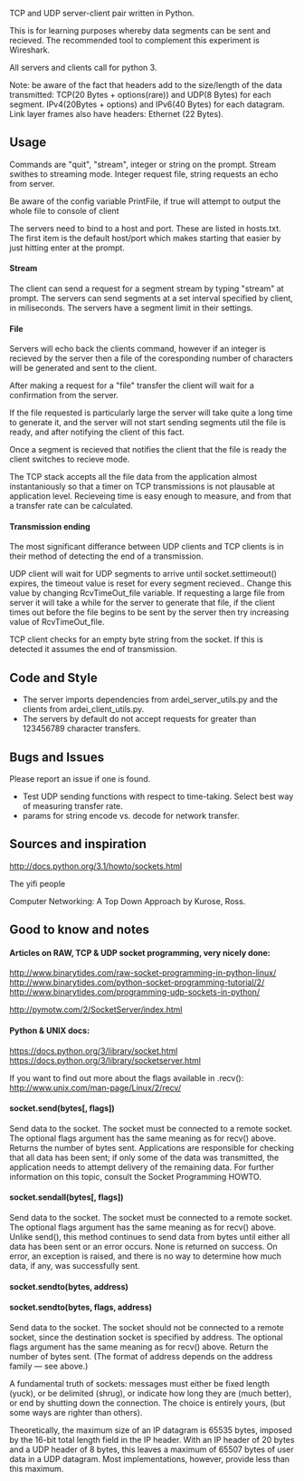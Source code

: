
TCP and UDP server-client pair written in Python.

This is for learning purposes whereby data segments can be sent and recieved.
The recommended tool to complement this experiment is Wireshark.

All servers and clients call for python 3.

Note: be aware of the fact that headers add to the size/length of the data transmitted:
TCP(20 Bytes + options(rare)) and UDP(8 Bytes) for each segment.
IPv4(20Bytes + options) and IPv6(40 Bytes) for each datagram.
Link layer frames also have headers: Ethernet (22 Bytes).



## Usage
Commands are "quit", "stream", integer or string on the prompt. Stream swithes to streaming mode. Integer request file, string requests an echo from server.

Be aware of the config variable PrintFile, if true will attempt to output the whole file to console of client

The servers need to bind to a host and port. These are listed in hosts.txt. The first item is the default host/port which makes starting that easier by just hitting enter at the prompt.

#### Stream
The client can send a request for a segment stream by typing "stream" at prompt. The servers can send segments at a set interval specified by client, in miliseconds. The servers have a segment limit in their settings.

#### File
Servers will echo back the clients command, however if an integer is recieved by the server then a file of the coresponding number of characters will be generated and sent to the client.

After making a request for a "file" transfer the client will wait for a confirmation from the server.

If the file requested is particularly large the server will take quite a long time to generate it, and the server will not start sending segments util the file is ready, and after notifying the client of this fact.

Once a segment is recieved that notifies the client that the file is ready the client switches to recieve mode.

The TCP stack accepts all the file data from the application almost instantaniously so that a timer on TCP transmissions is not plausable at application level. Recieveing time is easy enough to measure, and from that a transfer rate can be calculated.

#### Transmission ending
The most significant differance between UDP clients and TCP clients is in their method of detecting the end of a transmission.

UDP client will wait for UDP segments to arrive until socket.settimeout() expires, the timeout value is reset for every segment recieved.. Change this value by changing RcvTimeOut_file variable. If requesting a large file from server it will take a while for the server to generate that file, if the client times out before the file begins to be sent by the server then try increasing value of RcvTimeOut_file.

TCP client checks for an empty byte string from the socket. If this is detected it assumes the end of transmission.



## Code and Style
* The server imports dependencies from ardei_server_utils.py and the clients from ardei_client_utils.py.
* The servers by default do not accept requests for greater than 123456789 character transfers.



## Bugs and Issues

Please report an issue if one is found.

* Test UDP sending functions with respect to time-taking. Select best way of measuring transfer rate.
* params for string encode vs. decode for network transfer.



## Sources and inspiration
http://docs.python.org/3.1/howto/sockets.html

The yifi people

Computer Networking: A Top Down Approach by Kurose, Ross.



## Good to know and notes

#### Articles on RAW, TCP & UDP socket programming, very nicely done:
http://www.binarytides.com/raw-socket-programming-in-python-linux/
http://www.binarytides.com/python-socket-programming-tutorial/2/
http://www.binarytides.com/programming-udp-sockets-in-python/

http://pymotw.com/2/SocketServer/index.html


#### Python & UNIX docs:
https://docs.python.org/3/library/socket.html
https://docs.python.org/3/library/socketserver.html

If you want to find out more about the flags available in .recv():
http://www.unix.com/man-page/Linux/2/recv/



#### socket.send(bytes[, flags])

Send data to the socket. The socket must be connected to a remote socket. The optional flags argument has the same meaning as for recv() above. Returns the number of bytes sent. Applications are responsible for checking that all data has been sent; if only some of the data was transmitted, the application needs to attempt delivery of the remaining data. For further information on this topic, consult the Socket Programming HOWTO.

#### socket.sendall(bytes[, flags])

Send data to the socket. The socket must be connected to a remote socket. The optional flags argument has the same meaning as for recv() above. Unlike send(), this method continues to send data from bytes until either all data has been sent or an error occurs. None is returned on success. On error, an exception is raised, and there is no way to determine how much data, if any, was successfully sent.

#### socket.sendto(bytes, address)
#### socket.sendto(bytes, flags, address)

Send data to the socket. The socket should not be connected to a remote socket, since the destination socket is specified by address. The optional flags argument has the same meaning as for recv() above. Return the number of bytes sent. (The format of address depends on the address family — see above.)


A fundamental truth of sockets: messages must either be fixed length (yuck),
or be delimited (shrug), or indicate how long they are (much better),
or end by shutting down the connection.
The choice is entirely yours, (but some ways are righter than others).


Theoretically, the maximum size of an IP datagram is 65535 bytes, imposed by the 16-bit total length field in the IP header. With an IP header of 20 bytes and a UDP header of 8 bytes, this leaves a maximum of 65507 bytes of user data in a UDP datagram. Most implementations, however, provide less than this maximum.